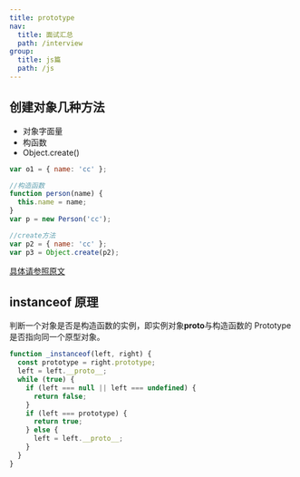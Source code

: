 ```yaml
---
title: prototype
nav:
  title: 面试汇总
  path: /interview
group:
  title: js篇
  path: /js
---
```


## 创建对象几种方法

- 对象字面量
- 构函数
- Object.create()

```javascript
var o1 = { name: 'cc' };

//构造函数
function person(name) {
  this.name = name;
}
var p = new Person('cc');

//create方法
var p2 = { name: 'cc' };
var p3 = Object.create(p2);
```

[具体请参照原文](https://blog.csdn.net/qq_37674616/article/details/82220732)

## instanceof 原理

判断一个对象是否是构造函数的实例，即实例对象**proto**与构造函数的 Prototype 是否指向同一个原型对象。

```javascript
function _instanceof(left, right) {
  const prototype = right.prototype;
  left = left.__proto__;
  while (true) {
    if (left === null || left === undefined) {
      return false;
    }
    if (left === prototype) {
      return true;
    } else {
      left = left.__proto__;
    }
  }
}
```
